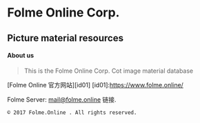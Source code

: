 # Folme Online Corp.
## Picture material resources

#### About us 
> This is the Folme Online Corp. Cot image material database  



[Folme Online 官方网站][id01]
[id01]:https://www.folme.online/

Folme Server: <mail@folme.online> 链接.


    © 2017 Folme.Online . All rights reserved.  